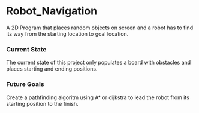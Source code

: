 # Robot_Navigation
A 2D Program that places random objects on screen and a robot has to find its way from the starting location to goal location.

### Current State
 The current state of this project only populates a board with obstacles and places starting and ending positions. 
 
### Future Goals
  Create a pathfinding algoritm using A* or dijkstra to lead the robot from its starting position to the finish.
